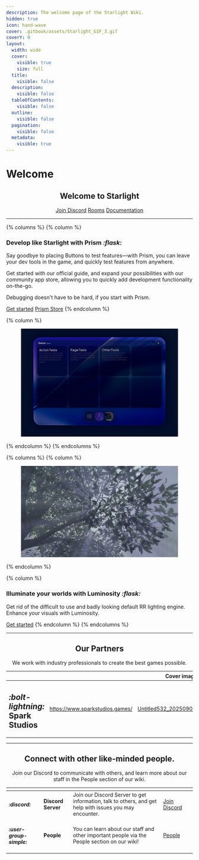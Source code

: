 ```yaml
---
description: The welcome page of the Starlight Wiki.
hidden: true
icon: hand-wave
cover: .gitbook/assets/Starlight_GIF_3.gif
coverY: 0
layout:
  width: wide
  cover:
    visible: true
    size: full
  title:
    visible: false
  description:
    visible: false
  tableOfContents:
    visible: false
  outline:
    visible: false
  pagination:
    visible: false
  metadata:
    visible: true
---
```


# Welcome

<h2 align="center">Welcome to Starlight</h2>

<p align="center"><a href="https://discord.gg/2nrDX2WmEm" class="button primary" data-icon="discord">Join Discord</a> <a href="projects/rr-rooms/" class="button secondary" data-icon="house-blank">Rooms</a> <a href="home.md" class="button secondary" data-icon="book-blank">Documentation</a></p>



***



{% columns %}
{% column %}
### Develop like Starlight with Prism <i class="fa-flask">:flask:</i>

Say goodbye to placing Buttons to test features—with Prism, you can leave your dev tools in the game, and quickly test features from anywhere.

Get started with our official guide, and expand your possibilities with our community app store, allowing you to quickly add development functionality on-the-go.

Debugging doesn't have to be hard, if you start with Prism.

<a href="https://template.gitbook.com/space-product-docs" class="button primary" data-icon="rocket-launch">Get started</a> <a href="https://template.gitbook.com/space-api-reference" class="button secondary" data-icon="bags-shopping">Prism Store</a>
{% endcolumn %}

{% column %}
<figure><img src=".gitbook/assets/Screenshot 2025-09-02 1256614.png" alt=""><figcaption></figcaption></figure>
{% endcolumn %}
{% endcolumns %}



{% columns %}
{% column %}
<figure><img src=".gitbook/assets/Screenshot 2025-09-02 1117734.png" alt=""><figcaption></figcaption></figure>
{% endcolumn %}

{% column %}
### Illuminate your worlds with Luminosity <i class="fa-flask">:flask:</i>

Get rid of the difficult to use and badly looking default RR lighting engine. Enhance your visuals with Luminosity.

<a href="https://template.gitbook.com/space-product-docs" class="button primary" data-icon="rocket-launch">Get started</a>
{% endcolumn %}
{% endcolumns %}



***



<h2 align="center">Our Partners</h2>

<p align="center">We work with industry professionals to create the best games possible.</p>

<table data-view="cards"><thead><tr><th></th><th></th><th data-hidden data-card-cover data-type="image">Cover image</th></tr></thead><tbody><tr><td><h2><i class="fa-bolt-lightning">:bolt-lightning:</i> Spark Studios</h2></td><td><a href="https://www.sparkstudios.games/">https://www.sparkstudios.games/</a></td><td data-object-fit="cover"><a href=".gitbook/assets/Untitled532_20250902183216.jpg">Untitled532_20250902183216.jpg</a></td></tr></tbody></table>



***



<h2 align="center">Connect with other like-minded people.</h2>

<p align="center">Join our Discord to communicate with others, and learn more about our staff in the People section of our wiki.</p>

<table data-card-size="large" data-view="cards"><thead><tr><th></th><th></th><th></th><th></th><th data-hidden data-card-cover data-type="files"></th></tr></thead><tbody><tr><td><h4><i class="fa-discord">:discord:</i></h4></td><td><strong>Discord Server</strong></td><td>Join our Discord Server to get information, talk to others, and get help with issues you may encounter.</td><td><a href="https://discord.gg/2nrDX2WmEm" class="button secondary" data-icon="discord">Join Discord</a></td><td></td></tr><tr><td><h4><i class="fa-user-group-simple">:user-group-simple:</i></h4></td><td><strong>People</strong></td><td>You can learn about our staff and other important people via the People section on our wiki!</td><td><a href="people/" class="button secondary" data-icon="user-group-simple">People</a></td><td></td></tr></tbody></table>
